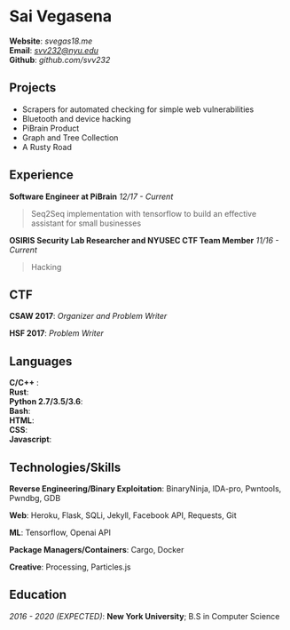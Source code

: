 Sai Vegasena
==================

**Website**: *svegas18.me* <br />
**Email**:   *svv232@nyu.edu* <br />
**Github**:  *github.com/svv232* <br />

Projects
--------
- Scrapers for automated checking for simple web vulnerabilities
- Bluetooth and device hacking 
- PiBrain Product
- Graph and Tree Collection
- A Rusty Road

Experience
----------
**Software Engineer at PiBrain**        *12/17 - Current*
> Seq2Seq implementation with tensorflow to build an effective assistant for small businesses

**OSIRIS Security Lab Researcher and NYUSEC CTF Team Member**   *11/16 - Current*
> Hacking

CTF
----
**CSAW 2017**: *Organizer and Problem Writer*

**HSF 2017**: *Problem Writer*

Languages
---------
**C/C++** : <br />
**Rust**: <br />
**Python 2.7/3.5/3.6**: <br />
**Bash**: <br />
**HTML**: <br />
**CSS**: <br />
**Javascript**: <br />

Technologies/Skills
-------------------

**Reverse Engineering/Binary Exploitation**: BinaryNinja, IDA-pro, Pwntools, 
 Pwndbg, GDB

**Web**: Heroku, Flask, SQLi, Jekyll, Facebook API, Requests, Git 

**ML**: Tensorflow, Openai API

**Package Managers/Containers**: Cargo, Docker

**Creative**: Processing, Particles.js

Education
---------
*2016 - 2020 (EXPECTED)*: **New York University**; B.S in Computer Science
